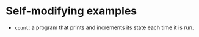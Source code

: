 # Self-modifying examples

- `count`: a program that prints and increments its state each time it is run.
